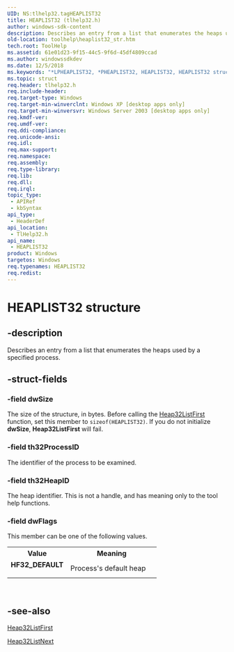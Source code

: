 ```yaml
---
UID: NS:tlhelp32.tagHEAPLIST32
title: HEAPLIST32 (tlhelp32.h)
author: windows-sdk-content
description: Describes an entry from a list that enumerates the heaps used by a specified process.
old-location: toolhelp\heaplist32_str.htm
tech.root: ToolHelp
ms.assetid: 61e01d23-9f15-44c5-9f6d-45df4809ccad
ms.author: windowssdkdev
ms.date: 12/5/2018
ms.keywords: "*LPHEAPLIST32, *PHEAPLIST32, HEAPLIST32, HEAPLIST32 structure [ToolHelp], HF32_DEFAULT, PHEAPLIST32, PHEAPLIST32 structure pointer [ToolHelp], _win32_heaplist32_str, base.heaplist32_str, tlhelp32/HEAPLIST32, tlhelp32/PHEAPLIST32, toolhelp.heaplist32_str"
ms.topic: struct
req.header: tlhelp32.h
req.include-header: 
req.target-type: Windows
req.target-min-winverclnt: Windows XP [desktop apps only]
req.target-min-winversvr: Windows Server 2003 [desktop apps only]
req.kmdf-ver: 
req.umdf-ver: 
req.ddi-compliance: 
req.unicode-ansi: 
req.idl: 
req.max-support: 
req.namespace: 
req.assembly: 
req.type-library: 
req.lib: 
req.dll: 
req.irql: 
topic_type:
 - APIRef
 - kbSyntax
api_type:
 - HeaderDef
api_location:
 - TlHelp32.h
api_name:
 - HEAPLIST32
product: Windows
targetos: Windows
req.typenames: HEAPLIST32
req.redist: 
---
```


# HEAPLIST32 structure


## -description


Describes an entry from a list that enumerates the heaps used by a specified process.


## -struct-fields




### -field dwSize

The size of the structure, in bytes. Before calling the 
<a href="https://msdn.microsoft.com/b9a2992b-0dc1-41c3-aa23-796def674831">Heap32ListFirst</a> function, set this member to <code>sizeof(HEAPLIST32)</code>. If you do not initialize <b>dwSize</b>, 
<b>Heap32ListFirst</b> will fail.


### -field th32ProcessID

The identifier of the process to be examined.


### -field th32HeapID

The heap identifier. This is not a handle, and has meaning only to the tool help functions.


### -field dwFlags

This member can be one of the  following values.

<table>
<tr>
<th>Value</th>
<th>Meaning</th>
</tr>
<tr>
<td width="40%"><a id="HF32_DEFAULT"></a><a id="hf32_default"></a><dl>
<dt><b>HF32_DEFAULT</b></dt>
</dl>
</td>
<td width="60%">
Process's default heap

</td>
</tr>
</table>
 


## -see-also




<a href="https://msdn.microsoft.com/b9a2992b-0dc1-41c3-aa23-796def674831">Heap32ListFirst</a>



<a href="https://msdn.microsoft.com/bb4d573c-a82f-48ac-be22-440d6a1d0c9c">Heap32ListNext</a>
 

 

